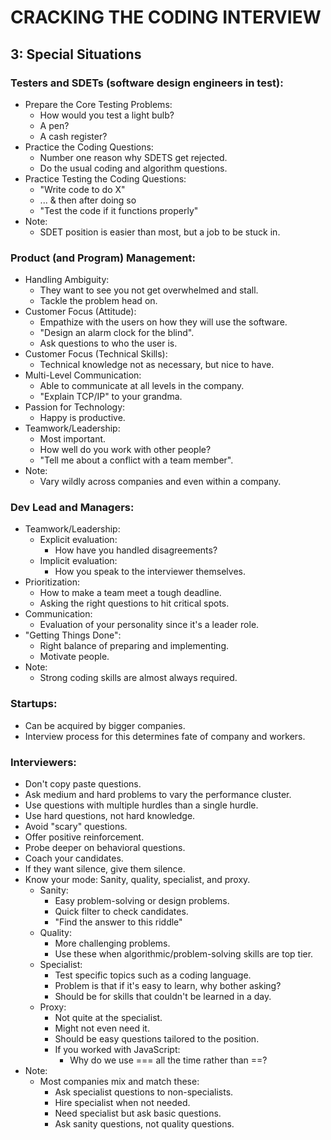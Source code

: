 # CRACKING THE CODING INTERVIEW

## 3: Special Situations

### Testers and SDETs (software design engineers in test):

- Prepare the Core Testing Problems:
  - How would you test a light bulb?
  - A pen?
  - A cash register?
- Practice the Coding Questions:
  - Number one reason why SDETS get rejected.
  - Do the usual coding and algorithm questions.
- Practice Testing the Coding Questions:
  - "Write code to do X"
  - ... & then after doing so
  - "Test the code if it functions properly"
- Note:
  - SDET position is easier than most, but a job to be stuck in.

### Product (and Program) Management:

- Handling Ambiguity:
  - They want to see you not get overwhelmed and stall.
  - Tackle the problem head on.
- Customer Focus (Attitude):
  - Empathize with the users on how they will use the software.
  - "Design an alarm clock for the blind".
  - Ask questions to who the user is.
- Customer Focus (Technical Skills):
  - Technical knowledge not as necessary, but nice to have.
- Multi-Level Communication:
  - Able to communicate at all levels in the company.
  - "Explain TCP/IP" to your grandma.
- Passion for Technology:
  - Happy is productive.
- Teamwork/Leadership:
  - Most important.
  - How well do you work with other people?
  - "Tell me about a conflict with a team member".
- Note:
  - Vary wildly across companies and even within a company.

### Dev Lead and Managers:

- Teamwork/Leadership:
  - Explicit evaluation:
    - How have you handled disagreements?
  - Implicit evaluation:
    - How you speak to the interviewer themselves.
- Prioritization:
  - How to make a team meet a tough deadline.
  - Asking the right questions to hit critical spots.
- Communication:
  - Evaluation of your personality since it's a leader role.
- "Getting Things Done":
  - Right balance of preparing and implementing.
  - Motivate people.
- Note:
  - Strong coding skills are almost always required.

### Startups:

- Can be acquired by bigger companies.
- Interview process for this determines fate of company and workers.

### Interviewers:

- Don't copy paste questions.
- Ask medium and hard problems to vary the performance cluster.
- Use questions with multiple hurdles than a single hurdle.
- Use hard questions, not hard knowledge.
- Avoid "scary" questions.
- Offer positive reinforcement.
- Probe deeper on behavioral questions.
- Coach your candidates.
- If they want silence, give them silence.
- Know your mode: Sanity, quality, specialist, and proxy.
  - Sanity:
    - Easy problem-solving or design problems.
    - Quick filter to check candidates.
    - "Find the answer to this riddle"
  - Quality:
    - More challenging problems.
    - Use these when algorithmic/problem-solving skills are top tier.
  - Specialist:
    - Test specific topics such as a coding language.
    - Problem is that if it's easy to learn, why bother asking?
    - Should be for skills that couldn't be learned in a day.
  - Proxy:
    - Not quite at the specialist.
    - Might not even need it.
    - Should be easy questions tailored to the position.
    - If you worked with JavaScript:
      - Why do we use === all the time rather than ==?
- Note:
  - Most companies mix and match these:
    - Ask specialist questions to non-specialists.
    - Hire specialist when not needed.
    - Need specialist but ask basic questions.
    - Ask sanity questions, not quality questions.
